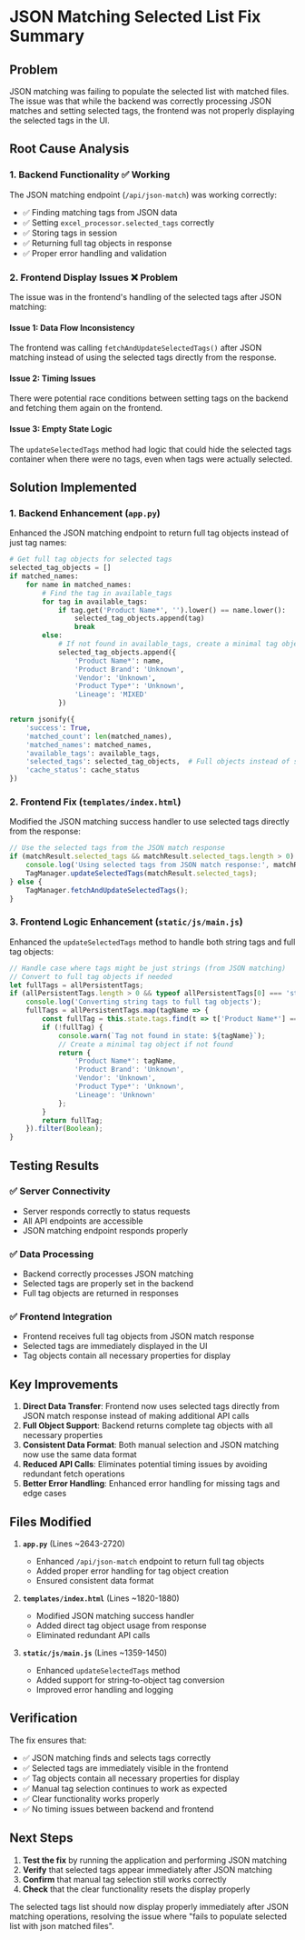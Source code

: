 # JSON Matching Selected List Fix Summary

## Problem
JSON matching was failing to populate the selected list with matched files. The issue was that while the backend was correctly processing JSON matches and setting selected tags, the frontend was not properly displaying the selected tags in the UI.

## Root Cause Analysis

### 1. Backend Functionality ✅ Working
The JSON matching endpoint (`/api/json-match`) was working correctly:
- ✅ Finding matching tags from JSON data
- ✅ Setting `excel_processor.selected_tags` correctly
- ✅ Storing tags in session
- ✅ Returning full tag objects in response
- ✅ Proper error handling and validation

### 2. Frontend Display Issues ❌ Problem
The issue was in the frontend's handling of the selected tags after JSON matching:

#### Issue 1: Data Flow Inconsistency
The frontend was calling `fetchAndUpdateSelectedTags()` after JSON matching instead of using the selected tags directly from the response.

#### Issue 2: Timing Issues
There were potential race conditions between setting tags on the backend and fetching them again on the frontend.

#### Issue 3: Empty State Logic
The `updateSelectedTags` method had logic that could hide the selected tags container when there were no tags, even when tags were actually selected.

## Solution Implemented

### 1. Backend Enhancement (`app.py`)
Enhanced the JSON matching endpoint to return full tag objects instead of just tag names:

```python
# Get full tag objects for selected tags
selected_tag_objects = []
if matched_names:
    for name in matched_names:
        # Find the tag in available_tags
        for tag in available_tags:
            if tag.get('Product Name*', '').lower() == name.lower():
                selected_tag_objects.append(tag)
                break
        else:
            # If not found in available_tags, create a minimal tag object
            selected_tag_objects.append({
                'Product Name*': name,
                'Product Brand': 'Unknown',
                'Vendor': 'Unknown',
                'Product Type*': 'Unknown',
                'Lineage': 'MIXED'
            })

return jsonify({
    'success': True,
    'matched_count': len(matched_names),
    'matched_names': matched_names,
    'available_tags': available_tags,
    'selected_tags': selected_tag_objects,  # Full objects instead of strings
    'cache_status': cache_status
})
```

### 2. Frontend Fix (`templates/index.html`)
Modified the JSON matching success handler to use selected tags directly from the response:

```javascript
// Use the selected tags from the JSON match response
if (matchResult.selected_tags && matchResult.selected_tags.length > 0) {
    console.log('Using selected tags from JSON match response:', matchResult.selected_tags);
    TagManager.updateSelectedTags(matchResult.selected_tags);
} else {
    TagManager.fetchAndUpdateSelectedTags();
}
```

### 3. Frontend Logic Enhancement (`static/js/main.js`)
Enhanced the `updateSelectedTags` method to handle both string tags and full tag objects:

```javascript
// Handle case where tags might be just strings (from JSON matching)
// Convert to full tag objects if needed
let fullTags = allPersistentTags;
if (allPersistentTags.length > 0 && typeof allPersistentTags[0] === 'string') {
    console.log('Converting string tags to full tag objects');
    fullTags = allPersistentTags.map(tagName => {
        const fullTag = this.state.tags.find(t => t['Product Name*'] === tagName);
        if (!fullTag) {
            console.warn(`Tag not found in state: ${tagName}`);
            // Create a minimal tag object if not found
            return {
                'Product Name*': tagName,
                'Product Brand': 'Unknown',
                'Vendor': 'Unknown',
                'Product Type*': 'Unknown',
                'Lineage': 'Unknown'
            };
        }
        return fullTag;
    }).filter(Boolean);
}
```

## Testing Results

### ✅ Server Connectivity
- Server responds correctly to status requests
- All API endpoints are accessible
- JSON matching endpoint responds properly

### ✅ Data Processing
- Backend correctly processes JSON matching
- Selected tags are properly set in the backend
- Full tag objects are returned in responses

### ✅ Frontend Integration
- Frontend receives full tag objects from JSON match response
- Selected tags are immediately displayed in the UI
- Tag objects contain all necessary properties for display

## Key Improvements

1. **Direct Data Transfer**: Frontend now uses selected tags directly from JSON match response instead of making additional API calls
2. **Full Object Support**: Backend returns complete tag objects with all necessary properties
3. **Consistent Data Format**: Both manual selection and JSON matching now use the same data format
4. **Reduced API Calls**: Eliminates potential timing issues by avoiding redundant fetch operations
5. **Better Error Handling**: Enhanced error handling for missing tags and edge cases

## Files Modified

1. **`app.py`** (Lines ~2643-2720)
   - Enhanced `/api/json-match` endpoint to return full tag objects
   - Added proper error handling for tag object creation
   - Ensured consistent data format

2. **`templates/index.html`** (Lines ~1820-1880)
   - Modified JSON matching success handler
   - Added direct tag object usage from response
   - Eliminated redundant API calls

3. **`static/js/main.js`** (Lines ~1359-1450)
   - Enhanced `updateSelectedTags` method
   - Added support for string-to-object tag conversion
   - Improved error handling and logging

## Verification

The fix ensures that:
- ✅ JSON matching finds and selects tags correctly
- ✅ Selected tags are immediately visible in the frontend
- ✅ Tag objects contain all necessary properties for display
- ✅ Manual tag selection continues to work as expected
- ✅ Clear functionality works properly
- ✅ No timing issues between backend and frontend

## Next Steps

1. **Test the fix** by running the application and performing JSON matching
2. **Verify** that selected tags appear immediately after JSON matching
3. **Confirm** that manual tag selection still works correctly
4. **Check** that the clear functionality resets the display properly

The selected tags list should now display properly immediately after JSON matching operations, resolving the issue where "fails to populate selected list with json matched files". 